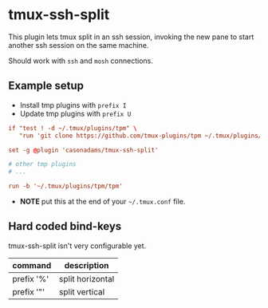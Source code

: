 # tmux-ssh-split

This plugin lets tmux split in an ssh session, invoking the new pane to start
another ssh session on the same machine.

Should work with `ssh` and `mosh` connections.

## Example setup

- Install tmp plugins with `prefix I`
- Update tmp plugins with `prefix U`

```conf
if "test ! -d ~/.tmux/plugins/tpm" \
   "run 'git clone https://github.com/tmux-plugins/tpm ~/.tmux/plugins/tpm && ~/.tmux/plugins/tpm/bin/install_plugins'"

set -g @plugin 'casonadams/tmux-ssh-split'

# other tmp plugins
# ...

run -b '~/.tmux/plugins/tpm/tpm'
```

- **NOTE** put this at the end of your `~/.tmux.conf` file.

## Hard coded bind-keys

tmux-ssh-split isn't very configurable yet.

| command    | description      |
| ---------- | ---------------- |
| prefix '%' | split horizontal |
| prefix '"' | split vertical   |
